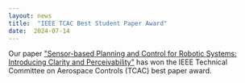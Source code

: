 ```yaml
---
layout: news
title:  "IEEE TCAC Best Student Paper Award"
date:  2024-07-14
---
```


Our paper ["Sensor-based Planning and Control for Robotic Systems: Introducing Clarity and Perceivability"](/papers/2023-perceivability.md) has won the IEEE Technical Committee on Aerospace Controls (TCAC) best paper award.